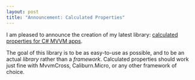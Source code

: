 ```yaml
---
layout: post
title: "Announcement: Calculated Properties"
---
```

I am pleased to announce the creation of my latest library: [calculated properties for C# MVVM apps](https://github.com/StephenCleary/CalculatedProperties).

The goal of this library is to be as easy-to-use as possible, and to be an actual _library_ rather than a _framework_. Calculated properties should work just fine with MvvmCross, Caliburn.Micro, or any other framework of choice.

